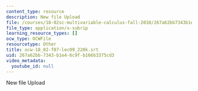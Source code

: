 ```yaml
---
content_type: resource
description: New file Upload
file: /courses/18-02sc-multivariable-calculus-fall-2010/267a62bb7343b1e46c9fb166b3375cd3_ocw-18_02-f07-lec09_220k.srt
file_type: application/x-subrip
learning_resource_types: []
ocw_type: OCWFile
resourcetype: Other
title: ocw-18_02-f07-lec09_220k.srt
uid: 267a62bb-7343-b1e4-6c9f-b166b3375cd3
video_metadata:
  youtube_id: null
---
```

New file Upload

